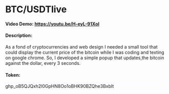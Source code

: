 # BTC/USDTlive

#### Video Demo: <https://youtu.be/H-eyL-91XoI>

#### Description:

As a fond of cryptocurrencies and web design I needed a small tool that could display the current price of the bitcoin while I was coding and texting on google chrome. So, I developed a simple popup that updates,the bitcoin against the dollar, every 3 seconds.

#### Token:

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
